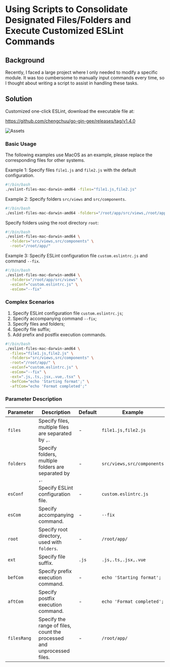 # Using Scripts to Consolidate Designated Files/Folders and Execute Customized ESLint Commands

## Background

Recently, I faced a large project where I only needed to modify a specific module. It was too cumbersome to manually input commands every time, so I thought about writing a script to assist in handling these tasks.

## Solution

Customized one-click ESLint, download the executable file at:

<https://github.com/chengchuu/go-gin-gee/releases/tag/v1.4.0>

![Assets](http://blog.mazey.net/wp-content/uploads/2023/10/assets-Releasev1.4.0-mazeyqian_go-gin-gee.png)

### Basic Usage

The following examples use MacOS as an example, please replace the corresponding files for other systems.

Example 1: Specify files `file1.js` and `file2.js` with the default configuration.

```bash
#!/bin/bash
./eslint-files-mac-darwin-amd64 -files="file1.js,file2.js"
```

Example 2: Specify folders `src/views` and `src/components`.

```bash
#!/bin/bash
./eslint-files-mac-darwin-amd64 -folders="/root/app/src/views,/root/app/src/components"
```

Specify folders using the root directory `root`:

```bash
#!/bin/bash
./eslint-files-mac-darwin-amd64 \
  -folders="src/views,src/components" \
  -root="/root/app/"
```

Example 3: Specify ESLint configuration file `custom.eslintrc.js` and command `--fix`.

```bash
#!/bin/bash
./eslint-files-mac-darwin-amd64 \
  -folders="/root/app/src/views" \
  -esConf="custom.eslintrc.js" \
  -esCom="--fix"
```

### Complex Scenarios

1. Specify ESLint configuration file `custom.eslintrc.js`;
2. Specify accompanying command `--fix`;
3. Specify files and folders;
4. Specify file suffix;
5. Add prefix and postfix execution commands.

```bash
#!/bin/bash
./eslint-files-mac-darwin-amd64 \
  -files="file1.js,file2.js" \
  -folders="src/views,src/components" \
  -root="/root/app/" \
  -esConf="custom.eslintrc.js" \
  -esCom="--fix" \
  -ext=".js,.ts,.jsx,.vue,.tsx" \
  -befCom="echo 'Starting format';" \
  -aftCom="echo 'Format completed';"
```

### Parameter Description

| Parameter | Description | Default | Example | Required |
| --- | --- | --- | --- | --- |
| `files` | Specify files, multiple files are separated by `,`. | - | `file1.js,file2.js` | Optional |
| `folders` | Specify folders, multiple folders are separated by `,`. | - | `src/views,src/components` | Optional |
| `esConf` | Specify ESLint configuration file. | - | `custom.eslintrc.js` | Optional |
| `esCom` | Specify accompanying command. | - | `--fix` | Optional |
| `root` | Specify root directory, used with `folders`. | - | `/root/app/` | Optional |
| `ext` | Specify file suffix. | `.js` | `.js,.ts,.jsx,.vue` | Optional |
| `befCom` | Specify prefix execution command. | - | `echo 'Starting format';` | Optional |
| `aftCom` | Specify postfix execution command. | - | `echo 'Format completed';` | Optional |
| `filesRang` | Specify the range of files, count the processed and unprocessed files. | - | `/root/app/` | Optional |
